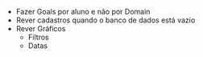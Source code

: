 * Fazer Goals por aluno e não por Domain
* Rever cadastros quando o banco de dados está vazio
* Rever Gráficos 
    - Filtros
    - Datas
